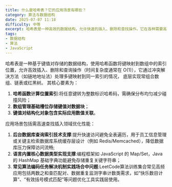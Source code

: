 ```yaml
---
title: 什么是哈希表？它的应用场景有哪些？
category: 算法与数据结构
date: 2025-07-07 11:18
difficulty: 中等
excerpt: 哈希表是一种高效的数据结构，允许快速的插入、删除和查找操作。它在各种需要高速数据访问的应用场景中被广泛使用。
tags:
- 数据结构
- 算法
- JavaScript
---
```

哈希表是一种基于键值对存储的数据结构，使用哈希函数将键映射到数组中的索引位置，允许高效插入、删除和查询操作（时间复杂度通常在 O(1)），它通过冲突解决方法（如链地地址法）处理多键映射到同一索引的情况， 底层实现常组合数组、链表或红黑树。 其核心要素为：
1. **哈希函数计算位置索引**:将任意键转为整数标识哈希码，需确保分布均匀减少碰撞风险；
2. **数组管理基础槽位存储键值对数据块**；
3. **键值对结构化对象包含实际应用数值关联**。

应用场景包括需高速查找插入领域优化性能：
1. **后台数据库查询索引技术支撑**:提升快速访问避免全表遍历，用于员工信息管理或关键主检索数据库系统缓存层设计（例如 Redis/Memcached），降低数据库压力保障访问流畅;
2. **语言内置核心数据类型实现支撑**:编程框架如 JavaScript 的 Map/Set，Java 的 HashMap 基础字典功能避免存储重复关键字符串；
3. **常见算法编码任务解决机制实践场合中问题**:LeetCode算法训练集合常见高频应用包括两数之和查匹配对、数据重复监测字串计数类需求，如“快乐数目计算”、“有效括号模式匹配”等问题优化工具实践层使用。
